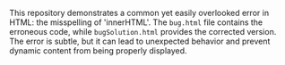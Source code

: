 This repository demonstrates a common yet easily overlooked error in HTML: the misspelling of 'innerHTML'. The `bug.html` file contains the erroneous code, while `bugSolution.html` provides the corrected version.  The error is subtle, but it can lead to unexpected behavior and prevent dynamic content from being properly displayed.